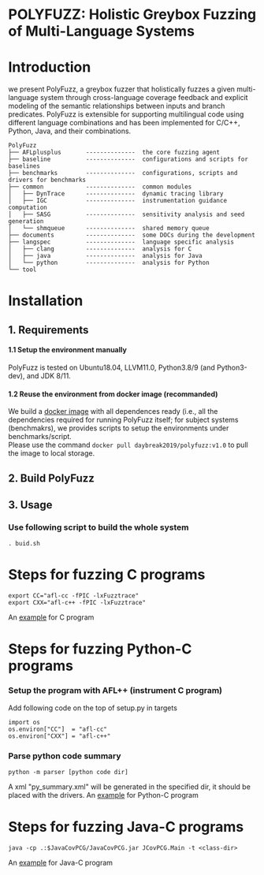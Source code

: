 # POLYFUZZ: Holistic Greybox Fuzzing of Multi-Language Systems


# Introduction
we present PolyFuzz, a greybox fuzzer that holistically fuzzes a given multi-language system through cross-language coverage feedback and explicit modeling of the semantic relationships between inputs and branch predicates. PolyFuzz is extensible for supporting multilingual code using different language combinations and has been implemented for C/C++, Python, Java, and their combinations.

```
PolyFuzz
├── AFLplusplus       --------------  the core fuzzing agent
├── baseline          --------------  configurations and scripts for baselines
├── benchmarks        --------------  configurations, scripts and drivers for benchmarks
├── common            --------------  common modules
│   ├── DynTrace      --------------  dynamic tracing library
│   ├── IGC           --------------  instrumentation guidance computation
│   ├── SASG          --------------  sensitivity analysis and seed generation
│   └── shmqueue      --------------  shared memory queue
├── documents         --------------  some DOCs during the development
├── langspec          --------------  language specific analysis
│   ├── clang         --------------  analysis for C 
│   ├── java          --------------  analysis for Java
│   └── python        --------------  analysis for Python
└── tool
```

# Installation

## 1. Requirements
#### 1.1 Setup the environment manually
PolyFuzz is tested on Ubuntu18.04, LLVM11.0, Python3.8/9 (and Python3-dev), and JDK 8/11.

#### 1.2 Reuse the environment from docker image (recommanded)
We build a [docker image](https://hub.docker.com/repository/registry-1.docker.io/daybreak2019/polyfuzz/tags?page=1&ordering=last_updated) with all dependences ready (i.e., all the dependencies required for running PolyFuzz itself; 
for subject systems (benchmakrs), we provides scripts to setup the environments under benchmarks/script.<br>
Please use the command ```docker pull daybreak2019/polyfuzz:v1.0``` to pull the image to local storage.


## 2. Build PolyFuzz



## 3. Usage


### Use following script to build the whole system
```
. buid.sh
```

# Steps for fuzzing C programs
```
export CC="afl-cc -fPIC -lxFuzztrace"
export CXX="afl-c++ -fPIC -lxFuzztrace"
```
An [example](https://github.com/Daybreak2019/xFuzz/tree/main/benchmarks/script/single-benches/c/bind9)  for C program

# Steps for fuzzing Python-C programs

### Setup the program with AFL++ (instrument C program)
Add following code on the top of setup.py in targets
```
import os
os.environ["CC"]  = "afl-cc"
os.environ["CXX"] = "afl-c++"
```
### Parse python code summary
```
python -m parser [python code dir]
```
A xml "py_summary.xml" will be generated in the specified dir, it should be placed with the drivers.
An [example](https://github.com/Daybreak2019/xFuzz/tree/main/benchmarks/script/multi-benches/Pillow)  for Python-C program

# Steps for fuzzing Java-C programs
```
java -cp .:$JavaCovPCG/JavaCovPCG.jar JCovPCG.Main -t <class-dir>
```

An [example](https://github.com/Daybreak2019/xFuzz/tree/main/benchmarks/script/multi-benches/jansi)  for Java-C program
